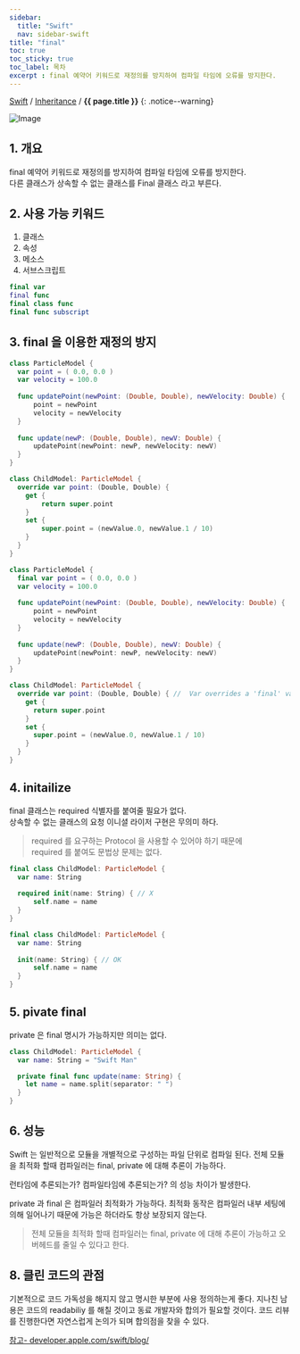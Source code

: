 ```yaml
---
sidebar:
  title: "Swift"
  nav: sidebar-swift
title: "final"
toc: true
toc_sticky: true
toc_label: 목차
excerpt : final 예약어 키워드로 재정의를 방지하여 컴파일 타임에 오류를 방지한다.
---
```

[Swift](/swift/) / [Inheritance](/swift/inheritance/) / **{{ page.title }}**
{: .notice--warning}

![Image](https://drive.google.com/uc?export=view&id=16859ih3bEG1A9YykHNS9BLDxaeajJTNV)

## 1. 개요
final 예약어 키워드로 재정의를 방지하여 컴파일 타임에 오류를 방지한다.<br/>
다른 클래스가 상속할 수 없는 클래스를 Final 클래스 라고 부른다.

## 2. 사용 가능 키워드
1. 클래스
2. 속성
3. 메소스
4. 서브스크립트

```swift
final var
final func
final class func
final func subscript
```

## 3. final 을 이용한 재정의 방지
```swift
class ParticleModel {
  var point = ( 0.0, 0.0 )
  var velocity = 100.0
    
  func updatePoint(newPoint: (Double, Double), newVelocity: Double) {
      point = newPoint
      velocity = newVelocity
  }
    
  func update(newP: (Double, Double), newV: Double) {
      updatePoint(newPoint: newP, newVelocity: newV)
  }
}

class ChildModel: ParticleModel {
  override var point: (Double, Double) {
    get {
        return super.point
    }
    set {
        super.point = (newValue.0, newValue.1 / 10)
    }
  }
}
```

```swift
class ParticleModel {
  final var point = ( 0.0, 0.0 )
  var velocity = 100.0
    
  func updatePoint(newPoint: (Double, Double), newVelocity: Double) {
      point = newPoint
      velocity = newVelocity
  }
    
  func update(newP: (Double, Double), newV: Double) {
      updatePoint(newPoint: newP, newVelocity: newV)
  }
}

class ChildModel: ParticleModel {
  override var point: (Double, Double) { //  Var overrides a 'final' var
    get {
      return super.point
    }
    set {
      super.point = (newValue.0, newValue.1 / 10)
    }
  }
}
```
## 4. initailize
final 클래스는 required 식별자를 붙여줄 필요가 없다.<br/>
상속할 수 없는 클래스의 요청 이니셜 라이저 구현은 무의미 하다.

>required 를 요구하는 Protocol 을 사용할 수 있어야 하기 때문에<br/>
required 를 붙여도 문법상 문제는 없다.


```swift
final class ChildModel: ParticleModel {
  var name: String
    
  required init(name: String) { // X
      self.name = name
  }
}
```

```swift
final class ChildModel: ParticleModel {
  var name: String
    
  init(name: String) { // OK
      self.name = name
  }
}
```

## 5. pivate final
private 은 final 명시가 가능하지만 의미는 없다.
```swift
class ChildModel: ParticleModel {
  var name: String = "Swift Man"

  private final func update(name: String) {
    let name = name.split(separator: " ")   
  }
}
```

## 6. 성능
Swift 는 일반적으로 모듈을 개별적으로 구성하는 파일 단위로 컴파일 된다.
전체 모듈을 최적화 할때 컴파일러는 final, private 에 대해 추론이 가능하다.

런타임에 추론되는가? 컴파일타임에 추론되는가? 의 성능 차이가 발생한다.

private 과 final 은 컴파일러 최적화가 가능하다.
최적화 동작은 컴파일러 내부 세팅에 의해 일어나기 때문에 가능은 하더라도 항상 보장되지 않는다. 


>전체 모듈을 최적화 할때 컴파일러는 final, private 에 대해 추론이 가능하고 오버헤드를 줄일 수 있다고 한다.<br/>

## 8. 클린 코드의 관점
기본적으로 코드 가독성을 해지지 않고 명시한 부분에 사용 정의하는게 좋다.
지나친 남용은 코드의 readabiliy 를 해칠 것이고 동료 개발자와 합의가 필요할 것이다.
코드 리뷰를 진행한다면 자연스럽게 논의가 되며 합의점을 찾을 수 있다.

[참고- developer.apple.com/swift/blog/](https://developer.apple.com/swift/blog/)
